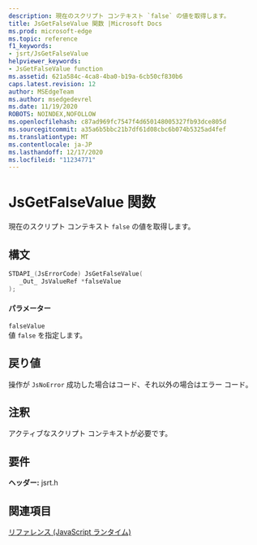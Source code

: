```yaml
---
description: 現在のスクリプト コンテキスト `false` の値を取得します。
title: JsGetFalseValue 関数 |Microsoft Docs
ms.prod: microsoft-edge
ms.topic: reference
f1_keywords:
- jsrt/JsGetFalseValue
helpviewer_keywords:
- JsGetFalseValue function
ms.assetid: 621a584c-4ca8-4ba0-b19a-6cb50cf830b6
caps.latest.revision: 12
author: MSEdgeTeam
ms.author: msedgedevrel
ms.date: 11/19/2020
ROBOTS: NOINDEX,NOFOLLOW
ms.openlocfilehash: c87ad969fc7547f4d650148005327fb93dce805d
ms.sourcegitcommit: a35a6b5bbc21b7df61d08cbc6b074b5325ad4fef
ms.translationtype: MT
ms.contentlocale: ja-JP
ms.lasthandoff: 12/17/2020
ms.locfileid: "11234771"
---
```

# JsGetFalseValue 関数

現在のスクリプト コンテキスト `false` の値を取得します。  
  
## 構文  
  
```cpp  
STDAPI_(JsErrorCode) JsGetFalseValue(  
   _Out_ JsValueRef *falseValue  
);  
```  
  
#### パラメーター  
 `falseValue`  
 値 `false` を指定します。  
  
## 戻り値  
 操作が `JsNoError` 成功した場合はコード、それ以外の場合はエラー コード。  
  
## 注釈  
 アクティブなスクリプト コンテキストが必要です。  
  
## 要件  
 **ヘッダー:** jsrt.h  
  
## 関連項目  
 [リファレンス (JavaScript ランタイム)](../chakra-hosting/reference-javascript-runtime.md)
